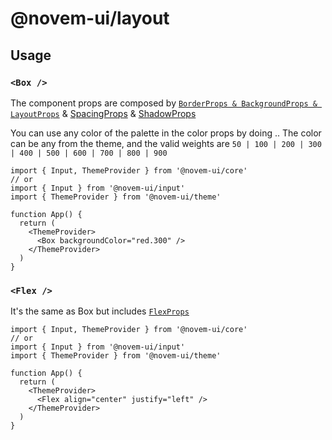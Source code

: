 # @novem-ui/layout

## Usage

### `<Box />`

The component props are composed by [`BorderProps & BackgroundProps & LayoutProps`](../base/src/types.ts) & [SpacingProps](../base/src/spacing/README.md) & [ShadowProps](../base/src/shadows/index.ts)

You can use any color of the palette in the color props by doing <color>.<weight>.
The color can be any from the theme, and the valid weights are `50 | 100 | 200 | 300 | 400 | 500 | 600 | 700 | 800 | 900`

```tsx
import { Input, ThemeProvider } from '@novem-ui/core'
// or
import { Input } from '@novem-ui/input'
import { ThemeProvider } from '@novem-ui/theme'

function App() {
  return (
    <ThemeProvider>
      <Box backgroundColor="red.300" />
    </ThemeProvider>
  )
}
```

### `<Flex />`

It's the same as Box but includes [`FlexProps`](../base/src/types.ts)

```tsx
import { Input, ThemeProvider } from '@novem-ui/core'
// or
import { Input } from '@novem-ui/input'
import { ThemeProvider } from '@novem-ui/theme'

function App() {
  return (
    <ThemeProvider>
      <Flex align="center" justify="left" />
    </ThemeProvider>
  )
}
```
